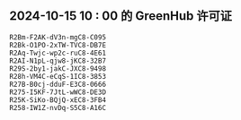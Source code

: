 ## 2024-10-15 10 : 00 的 GreenHub 许可证
```
R2Bm-F2AK-dV3n-mgC8-C095
R2Bk-O1PO-2xTW-TVC8-DB7E
R2Aq-Twjc-wp2c-ruC8-4E61
R2AI-N1pL-qjw8-jKC8-32B7
R29S-2by1-jakC-JXC8-9498
R28h-VM4C-eCqS-1IC8-3853
R27B-B0cj-dduF-E3C8-0666
R275-I5KF-7JtL-wWC8-DE3D
R25K-SiKo-BQjQ-xEC8-3FB4
R258-IW1Z-nvDq-S5C8-A16C
```
